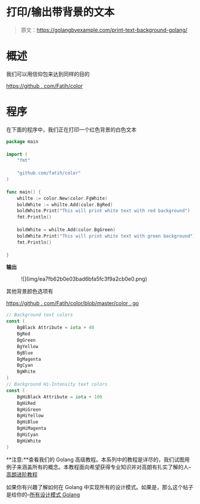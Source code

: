 # 打印/输出带背景的文本

> 原文：<https://golangbyexample.com/print-text-background-golang/>

# **概述**

我们可以用信仰包来达到同样的目的

[https://github . com/Fatih/color](https://github.com/fatih/color)

# **程序**

在下面的程序中，我们正在打印一个红色背景的白色文本

```go
package main

import (
	"fmt"

	"github.com/fatih/color"
)

func main() {
	whilte := color.New(color.FgWhite)
	boldWhite := whilte.Add(color.BgRed)
	boldWhite.Print("This will print white text with red background")
	fmt.Println()

	boldWhite = whilte.Add(color.BgGreen)
	boldWhite.Print("This will print white text with green background")
	fmt.Println()

}
```

**输出**

<figure class="wp-block-image size-full">![](img/ea7fb62b0e03bad6bfa5fc3f9a2cb0e0.png)</figure>

其他背景颜色选项有

[https://github . com/Fatih/color/blob/master/color . go](https://github.com/fatih/color/blob/master/color.go)

```go
// Background text colors
const (
    BgBlack Attribute = iota + 40
    BgRed
    BgGreen
    BgYellow
    BgBlue
    BgMagenta
    BgCyan
    BgWhite
)
// Background Hi-Intensity text colors
const (
    BgHiBlack Attribute = iota + 100
    BgHiRed
    BgHiGreen
    BgHiYellow
    BgHiBlue
    BgHiMagenta
    BgHiCyan
    BgHiWhite
)
```

**注意:**查看我们的 Golang 高级教程。本系列中的教程是详尽的，我们试图用例子来涵盖所有的概念。本教程面向希望获得专业知识并对高朗有扎实了解的人–[高朗进阶教程](https://golangbyexample.com/golang-comprehensive-tutorial/)

如果你有兴趣了解如何在 Golang 中实现所有的设计模式。如果是，那么这个帖子是给你的–[所有设计模式 Golang](https://golangbyexample.com/all-design-patterns-golang/)